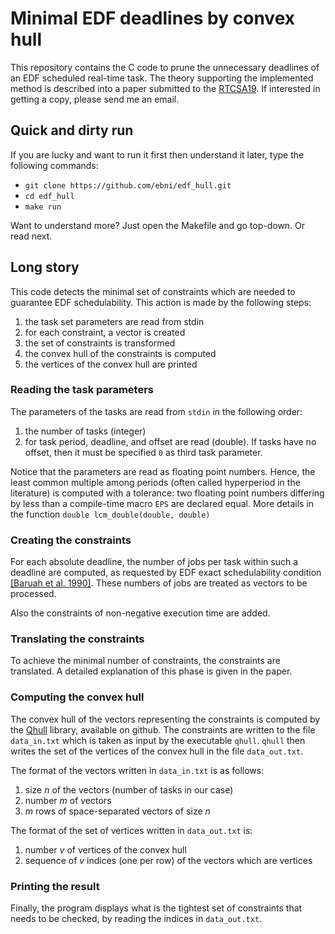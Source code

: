 # Minimal EDF deadlines by convex hull

This repository contains the C code to prune the unnecessary deadlines
of an EDF scheduled real-time task. The theory supporting the
implemented method is described into a paper submitted to the [RTCSA19](https://rtcsa2019.github.io/index/). If interested in
getting a copy, please send me an email.

## Quick and dirty run

If you are lucky and want to run it first then understand it later, type
the following commands:

- `git clone https://github.com/ebni/edf_hull.git`
- `cd edf_hull`
- `make run`

Want to understand more? Just open the Makefile and go top-down. Or read next.

## Long story

This code detects the minimal set of constraints which are needed to
guarantee EDF schedulability. This action is made by the following steps:

1. the task set parameters are read from stdin
1. for each constraint, a vector is created
1. the set of constraints is transformed
1. the convex hull of the constraints is computed
1. the vertices of the convex hull are printed

### Reading the task parameters

The parameters of the tasks are read from `stdin` in the following order:

1. the number of tasks (integer)
1. for task period, deadline, and offset are read (double). If tasks have no offset, then it must be specified `0` as third task parameter.

Notice that the parameters are read as floating point numbers. Hence,
the least common multiple among periods (often called hyperperiod in
the literature) is computed with a tolerance: two floating point
numbers differing by less than a compile-time macro `EPS` are declared
equal. More details in the function `double lcm_double(double, double)`

### Creating the constraints

For each absolute deadline, the number of jobs per task within such a
deadline are computed, as requested by EDF exact schedulability
condition [[Baruah et al. 1990]](https://doi.org/10.1109/REAL.1990.128746). These numbers of jobs are treated as vectors to be processed.

Also the constraints of non-negative execution time are added.

### Translating the constraints

To achieve the minimal number of constraints, the constraints are
translated. A detailed explanation of this phase is given in the paper.

### Computing the convex hull

The convex hull of the vectors representing the constraints is computed by the [Qhull](https://github.com/qhull/qhull) library, available on github. The constraints are written to the file `data_in.txt` which is taken as input by the executable `qhull`. `qhull` then writes the set of the vertices of the convex hull in the file `data_out.txt`.

The format of the vectors written in `data_in.txt` is as follows:

1. size _n_ of the vectors (number of tasks in our case)
1. number _m_ of vectors
1. _m_ rows of space-separated vectors of size _n_

The format of the set of vertices written in `data_out.txt` is:

1. number _v_ of vertices of the convex hull
1. sequence of _v_ indices (one per row) of the vectors which are vertices

### Printing the result

Finally, the program displays what is the tightest set of constraints that needs to be checked, by reading the indices in `data_out.txt`.
